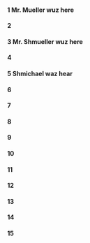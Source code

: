 #### 1 Mr. Mueller wuz here
#### 2
#### 3 Mr. Shmueller wuz here
#### 4
#### 5 Shmichael waz hear
#### 6
#### 7
#### 8
#### 9
#### 10
#### 11
#### 12
#### 13
#### 14
#### 15